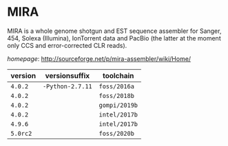# MIRA

MIRA is a whole genome shotgun and EST sequence assembler for Sanger, 454, Solexa (Illumina),     IonTorrent data and PacBio (the latter at the moment only CCS and error-corrected CLR reads).

*homepage*: <http://sourceforge.net/p/mira-assembler/wiki/Home/>

version | versionsuffix | toolchain
--------|---------------|----------
``4.0.2`` | ``-Python-2.7.11`` | ``foss/2016a``
``4.0.2`` |  | ``foss/2018b``
``4.0.2`` |  | ``gompi/2019b``
``4.0.2`` |  | ``intel/2017b``
``4.9.6`` |  | ``intel/2017b``
``5.0rc2`` |  | ``foss/2020b``
